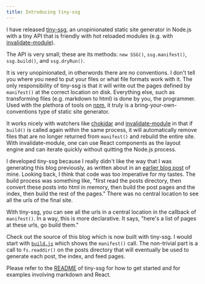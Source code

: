```yaml
---
title: Introducing tiny-ssg
---
```


I have released [tiny-ssg][t], an unopinionated static site generator in Node.js
with a tiny API that is friendly with hot reloaded modules (e.g. with
[invalidate-module][i]).

The API is very small; these are its methods: `new SSG()`, `ssg.manifest()`,
`ssg.build()`, and `ssg.dryRun()`.

It is very unopinionated, in otherwords there are no conventions. I don't tell
you where you need to put your files or what file formats work with it. The only
responsibility of tiny-ssg is that it will write out the pages defined by
`manifest()` at the correct location on disk. Everything else, such as
transforming files (e.g. markdown to html) is done by you, the programmer. Used
with the plethora of tools on [npm][n], it truly is a bring-your-own-conventions
type of static site generator.

It works nicely with watchers like [chokidar][c] and [invalidate-module][i] in
that if `build()` is called again within the same process, it will automatically
remove files that are no longer returned from `manifest()` and rebuild the
entire site. With invalidate-module, one can use React components as the layout
engine and can iterate quickly without quitting the Node.js process.

I developed tiny-ssg because I really didn't like the way that I was generating
this blog previously, as written about in an [earlier blog post][s] of mine.
Looking back, I think that code was too imperative for my tastes. The build
process was something like, "first read the posts directory, then convert these
posts into html in memory, then build the post pages and the index, then build
the rest of the pages." There was no central location to see all the urls of the
final site.

With tiny-ssg, you can see all the urls in a central location in the callback of
`manifest()`. In a way, this is more declarative. It says, "here's a list of
pages at these urls, go build them."

Check out the source of this blog which is now built with tiny-ssg. I would
start with [`build.js`][b] which shows the `manifest()` call. The non-trivial
part is a call to `fs.readdir()` on the posts directory that will eventually be
used to generate each post, the index, and feed pages.

Please refer to the [README][t] of tiny-ssg for how to get started and for
examples involving markdown and React.

[b]: https://github.com/kentor/kentor.me/blob/master/lib/scripts/build.js
[c]: https://github.com/paulmillr/chokidar
[i]: https://github.com/kentor/invalidate-module
[n]: https://www.npmjs.com/
[s]: https://kentor.me/posts/static-site-generation-and-live-reloading-with-react-and-node-js/
[t]: https://github.com/kentor/tiny-ssg
